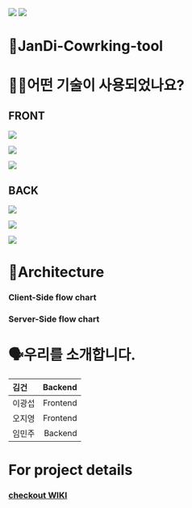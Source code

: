 ![](https://img.shields.io/badge/PROJECT-JANDI--COWORKING--TOOL-blue?style=for-the-badge) 
![](https://img.shields.io/badge/JANDI--COWORKING--TOOL-WEB-yellowgreen?style=for-the-badge)
# 🌱JanDi-Cowrking-tool


# 🕵🏼어떤 기술이 사용되었나요? 
## FRONT
![](https://img.shields.io/badge/FRONT-JAVASCRIPT-yellow?style=for-the-badge&logo=javascript) 

![](https://img.shields.io/badge/FRONT-REACT-blue?style=for-the-badge&logo=react) 

![](https://img.shields.io/badge/FRONT-REDUX-purple?style=for-the-badge&logo=redux) 

## BACK
![](https://img.shields.io/badge/BACK-NODE-green?style=for-the-badge&logo=node.js) 

![](https://img.shields.io/badge/BACK-EXPRESS-black?style=for-the-badge&logo=express) 

![](https://img.shields.io/badge/BACK-AWS-orange?style=for-the-badge&logo=Amazon-AWS) 

# 🔨Architecture
### Client-Side flow chart
### Server-Side flow chart

# 🗣️우리를 소개합니다.
|  김건   | Backend  |
| :---  | ---: |
| 이광섭   | Frontend  |
| 오지영   | Frontend  |
| 임민주   | Backend  |
# For project details
### [checkout WIKI](https://github.com/codestates/janDi-coworking-tool-server/wiki)